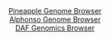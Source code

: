 <div id="Pineapple_Genome_Browser" align="center">
  <a href="https://igv.org/app/?sessionURL=blob:zZJdb5swGIX_i6VWm0TAQIGAVE30K.tH0rSUpmtVIQMG3IJNbAfyofz3edWm3axSc7Fpki_sV6_9nnP8bECHuSCMggBYuunopgk0ICrWR6hpazxBDRYgKFAtsAY4LjDHNMMg2IACCYni2yt1s5KyFYFhENkOGkRLpgtbRw1aM4p6oWesMY5ZXaOUcSQZF8YRRx0zSNkNepyittXVbFt3jBxJZKC6rRgVzGgxLZNevZf8KiUlpqzBSbOoJXkTkCg9SmOuF.hLOIvCLMNCXOLVeX4YXp6H9_Zp_Dhyjx_j66.z2J3tR6SkSC44PjyP1rivQut4deFMVgcvnYXz6V2zZ5359_GefbJ_umwJx.LQ9Myh7UHL81Q0hOZ4.T.5Vovs6PxOeSzRTTRdlbc8T8etNXqYutFQPszvT__ofAi2GqhZtlAsgKziXmBCzYau5lju4MfWHGoQ.iofzggInp41IDnKXlX70wbIVauIAQLPF2_waIDxHHMQDHwIPdP3LefAO4C.b261DVjw.u.Fexbf.spQaFluUpBaKpzzRNBW6IhSvcsKvVzvmKbzDT48OtXMTI_GYbcOT5woHr3cva6vy3ey1IAa_faByuhHFP0T7j4iRJfprrAtRY3me9ZRD.NyPPKq0VAdxpNMeuLiphm_G9Fu8RSMN0iqflVRx5_EdYgTRKUqdESQlNRErmYqSdaDwLRsBS7IWM0UiYCX6SeoQc104OffgNrb5.13">Pineapple Genome Browser</a>
</div>
<div id="Alphonso_Genome_Browser" align="center">
  <a href="https://igv.org/app/?sessionURL=blob:zZJfa9swFMW_i6BlA8eW7TiODWWkaeqYNEnXzgtLKUZ2ZEeNLDmS4vwj331a2djLCs3DxkAP0uVK95yj3xE0WEjCGQiBY9qeadvAAHLJt4.oqimeoApLEBaISmwAgQssMMsxCI.gQFKh5OFO31wqVcvQsoiqWxViJTela6IKHThDW2nmvLL6nFKUcYEUF9K6FqjhFimb1hZnqK5NPds1PWuBFLIQrZecSW7VmJXpVr.X_iqlJWa8wmm1oYq8Cki1Hq1xYRboU2_22MtzLOUI7.PFVW8U9766g2QedfrzZDqcJZ3Z5SMpGVIbga8m3Qvneuzd3MXDfjX25y.f8XK1335Bq8O6vHBvLge7mggsr2zf7ro.bDtdHQ1hC7z7n1zrRc507q1hFsX9aWwXmdgkvRmKv0WrckC78o..A3AyAOX5RpMA8qXwQxsaLuwYntNp_djaXQPCQKcjOAHh07MBlED5Src_HYHa15oXIPF684qOAbhYYAHCVgChbweB47X9NgwC.2QcwUbQvxftbfIQ.NDpOU4nLQhVGuZFKlktTcSY2eSFWR7OzPIlH3fErnGHKxhl7o3TzeIAHyBr7sdvZGkAPfr1.7TR9yj6J9S9R4ipsnNR2z8MRuvJiI3FtIlG0di5rfGeRnO3SN6M57xoCi4qpHS_rujjT9oaJAhiShcaIklGKFH7mU6Rb0FoO66GFuScck0hEGX2ARrQsD348Tec7un59B0-">Alphonso Genome Browser</a>
</div>


<div id="DAF_Genomics_Browser" align="center">
  <a href="https://igv.org/app/?sessionURL=blob:tZFra9swFIb_i6D95Kvs2LUhDG_NtiyjY0nd0JQSzuxjW9SyPElumob89wm3Y7ALY9CBJCTO5X11ngO5R6mY6EhKqONPHN8nFlGN2K2A9y1eAEdF0gpahRaRWKHErkCSHkgFSkO._GgqG617lbpuCZVdYyc4K5SjAgd6W4lBN2hSbeoAh0fRwU45heAmWYMLbd.ITgkXigKVsj23x67e7sAc32PbsSVu.dBqNqpujQljrHQqMG5ZV.LDX4z8B2Wz2KtsvcrG.gXu5.U0W8yzq2CWb95Fbzb5p_frPFqfrljdgR4kTr1sfX6xK5PPyOu7vazm5T7Ri2S2uc9PgvPT2UPPJKqpH_tnQewFE0qOFmlFMRgEpGikn_qhFdMzi4ah_XwNJpGZgRSMpDe3FtESijuTfnMget8bUETh12FkZhEhS5QktRPPi_0koZMwDr0k8Y_WgQyyfWGSb_NlEns0ozRyvgA3.hVrx_EZoV.DL4Xxp85m_yum6zoLmc6Xw9Wsj4LwhL6.XG5KVX_o8fH6t6AC4_.PH6uE5KBN6On5jAVao8ex0z.4BMfb4zc-">DAF Genomics Browser</a>
</div>
